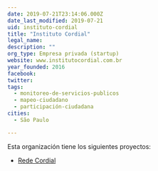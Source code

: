 ```yaml
---
date: 2019-07-21T23:14:06.000Z
date_last_modified: 2019-07-21
uid: instituto-cordial
title: "Instituto Cordial"
legal_name: 
description: ""
org_type: Empresa privada (startup)
website: www.institutocordial.com.br
year_founded: 2016
facebook: 
twitter: 
tags:
  - monitoreo-de-servicios-publicos
  - mapeo-ciudadano
  - participación-ciudadana
cities: 
  - São Paulo

---
```


Esta organización tiene los siguientes proyectos:

- [Rede Cordial](/proyectos/rede-cordial)
